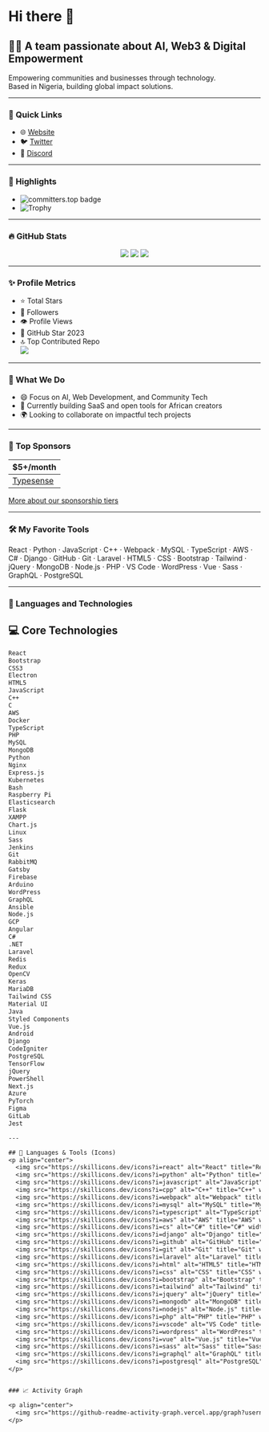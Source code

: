 
# Hi there 👋

## 👨‍💻 A team passionate about AI, Web3 & Digital Empowerment  
Empowering communities and businesses through technology.  
Based in Nigeria, building global impact solutions.

---

### 🔗 Quick Links  
- 🌐 [Website](https://fushionhub.online)  
- 🐦 [Twitter](https://twitter.com/FushionHub)  
- 💬 [Discord](https://discord.gg/fushionhub)

---

### 🏅 Highlights
- ![committers.top badge](https://user-badge.committers.top/nigeria_private/fushionhub.svg)
- ![Trophy](https://github-profile-trophy.vercel.app/?username=FushionHub&theme=gruvbox&no-frame=true&column=10)

---

### 🔥 GitHub Stats

<p align="center">
  <img src="https://streak-stats.demolab.com/?user=FushionHub&theme=gotham&hide_border=true" />
  <img src="https://github-readme-stats.vercel.app/api?username=FushionHub&show_icons=true&theme=gotham&include_all_commits=true&count_private=true&hide_border=true" />
  <img src="https://github-readme-stats.vercel.app/api/top-langs/?username=FushionHub&layout=compact&theme=gotham&hide_border=true" />
</p>

---

### ✨ Profile Metrics

- ⭐ Total Stars  
- 👥 Followers  
- 👁️ Profile Views  
- 🌟 GitHub Star 2023  
- 🔝 Top Contributed Repo  
  ![](https://github-contributor-stats.vercel.app/api?username=FushionHub&limit=5&theme=dark&combine_all_yearly_contributions=true)

---

### 💼 What We Do

- 😄 Focus on AI, Web Development, and Community Tech  
- 🚀 Currently building SaaS and open tools for African creators  
- 🌍 Looking to collaborate on impactful tech projects

---

### 🌠 Top Sponsors

| $5+/month |
|-----------|
| [Typesense](https://github.com/typesense) |

[More about our sponsorship tiers](https://github.com/sponsors/FushionHub)

---

### 🛠️ My Favorite Tools

React · Python · JavaScript · C++ · Webpack · MySQL · TypeScript · AWS · C# · Django · GitHub · Git · Laravel · HTML5 · CSS · Bootstrap · Tailwind · jQuery · MongoDB · Node.js · PHP · VS Code · WordPress · Vue · Sass · GraphQL · PostgreSQL

---

### 🧰 Languages and Technologies


## 💻 Core Technologies

```txt
React
Bootstrap
CSS3
Electron
HTML5
JavaScript
C++
C
AWS
Docker
TypeScript
PHP
MySQL
MongoDB
Python
Nginx
Express.js
Kubernetes
Bash
Raspberry Pi
Elasticsearch
Flask
XAMPP
Chart.js
Linux
Sass
Jenkins
Git
RabbitMQ
Gatsby
Firebase
Arduino
WordPress
GraphQL
Ansible
Node.js
GCP
Angular
C#
.NET
Laravel
Redis
Redux
OpenCV
Keras
MariaDB
Tailwind CSS
Material UI
Java
Styled Components
Vue.js
Android
Django
CodeIgniter
PostgreSQL
TensorFlow
jQuery
PowerShell
Next.js
Azure
PyTorch
Figma
GitLab
Jest

---

## 🧰 Languages & Tools (Icons)
<p align="center">
  <img src="https://skillicons.dev/icons?i=react" alt="React" title="React" width="48" height="48" />
  <img src="https://skillicons.dev/icons?i=python" alt="Python" title="Python" width="48" height="48" />
  <img src="https://skillicons.dev/icons?i=javascript" alt="JavaScript" title="JavaScript" width="48" height="48" />
  <img src="https://skillicons.dev/icons?i=cpp" alt="C++" title="C++" width="48" height="48" />
  <img src="https://skillicons.dev/icons?i=webpack" alt="Webpack" title="Webpack" width="48" height="48" />
  <img src="https://skillicons.dev/icons?i=mysql" alt="MySQL" title="MySQL" width="48" height="48" />
  <img src="https://skillicons.dev/icons?i=typescript" alt="TypeScript" title="TypeScript" width="48" height="48" />
  <img src="https://skillicons.dev/icons?i=aws" alt="AWS" title="AWS" width="48" height="48" />
  <img src="https://skillicons.dev/icons?i=cs" alt="C#" title="C#" width="48" height="48" />
  <img src="https://skillicons.dev/icons?i=django" alt="Django" title="Django" width="48" height="48" />
  <img src="https://skillicons.dev/icons?i=github" alt="GitHub" title="GitHub" width="48" height="48" />
  <img src="https://skillicons.dev/icons?i=git" alt="Git" title="Git" width="48" height="48" />
  <img src="https://skillicons.dev/icons?i=laravel" alt="Laravel" title="Laravel" width="48" height="48" />
  <img src="https://skillicons.dev/icons?i=html" alt="HTML5" title="HTML5" width="48" height="48" />
  <img src="https://skillicons.dev/icons?i=css" alt="CSS" title="CSS" width="48" height="48" />
  <img src="https://skillicons.dev/icons?i=bootstrap" alt="Bootstrap" title="Bootstrap" width="48" height="48" />
  <img src="https://skillicons.dev/icons?i=tailwind" alt="Tailwind" title="Tailwind" width="48" height="48" />
  <img src="https://skillicons.dev/icons?i=jquery" alt="jQuery" title="jQuery" width="48" height="48" />
  <img src="https://skillicons.dev/icons?i=mongodb" alt="MongoDB" title="MongoDB" width="48" height="48" />
  <img src="https://skillicons.dev/icons?i=nodejs" alt="Node.js" title="Node.js" width="48" height="48" />
  <img src="https://skillicons.dev/icons?i=php" alt="PHP" title="PHP" width="48" height="48" />
  <img src="https://skillicons.dev/icons?i=vscode" alt="VS Code" title="VS Code" width="48" height="48" />
  <img src="https://skillicons.dev/icons?i=wordpress" alt="WordPress" title="WordPress" width="48" height="48" />
  <img src="https://skillicons.dev/icons?i=vue" alt="Vue.js" title="Vue.js" width="48" height="48" />
  <img src="https://skillicons.dev/icons?i=sass" alt="Sass" title="Sass" width="48" height="48" />
  <img src="https://skillicons.dev/icons?i=graphql" alt="GraphQL" title="GraphQL" width="48" height="48" />
  <img src="https://skillicons.dev/icons?i=postgresql" alt="PostgreSQL" title="PostgreSQL" width="48" height="48" />
</p>


### 📈 Activity Graph

<p align="center">
  <img src="https://github-readme-activity-graph.vercel.app/graph?username=FushionHub&theme=react-dark&hide_border=true&area=true" />
</p>
